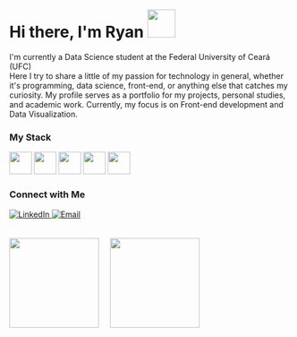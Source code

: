 
<h1>Hi there, I'm Ryan  <img width=50px src="https://media.tenor.com/nebZyl8oN7IAAAAi/wave-hello.gif/">  </h1>

I'm currently a Data Science student at the Federal University of Ceará (UFC)
<br >Here I try to share a little of my passion for technology in general, whether it's programming, data science, front-end, or anything else that catches my curiosity.
My profile serves as a portfolio for my projects, personal studies, and academic work. Currently, my focus is on Front-end development and Data Visualization.


<div>
<div> 
<h3> My Stack </h3>
<img width=40px src="https://cdn.jsdelivr.net/gh/devicons/devicon@latest/icons/python/python-original.svg" />
<img width=40px src="https://cdn.jsdelivr.net/gh/devicons/devicon@latest/icons/javascript/javascript-original.svg" />
<img width=40px src="https://cdn.jsdelivr.net/gh/devicons/devicon@latest/icons/html5/html5-original.svg" />
<img width=40px src="https://cdn.jsdelivr.net/gh/devicons/devicon@latest/icons/css3/css3-original.svg" />
<img width=40px src="https://cdn.jsdelivr.net/gh/devicons/devicon@latest/icons/postgresql/postgresql-original.svg" />                     
</div>
          

### Connect with Me

<div align="left">
  <a href="https://linkedin.com/in/r" target="_blank">
    <img alt="LinkedIn" src="https://img.shields.io/badge/LinkedIn-blue?logo=linkedin&logoColor=white">
  </a>
  <a href="mailto:ryandsantosoliveira@gmail.com">
    <img alt="Email" src="https://img.shields.io/badge/Email-D14836?logo=gmail&logoColor=white">
  </a>
</div>

<br>
<br>

<div align="left">
  <img height="160em" src="https://github-readme-stats.vercel.app/api?username=CtrlAltRyan&show_icons=false&theme=github_dark&include_all_commits=true&count_private=true&custom_title=Github%20Stats"/> 
  &nbsp;&nbsp;&nbsp;
  <img height="160em" src="https://github-readme-stats.vercel.app/api/top-langs/?username=CtrlAltRyan&layout=compact&langs_count=16&theme=github_dark"/>
</div>
</div>


